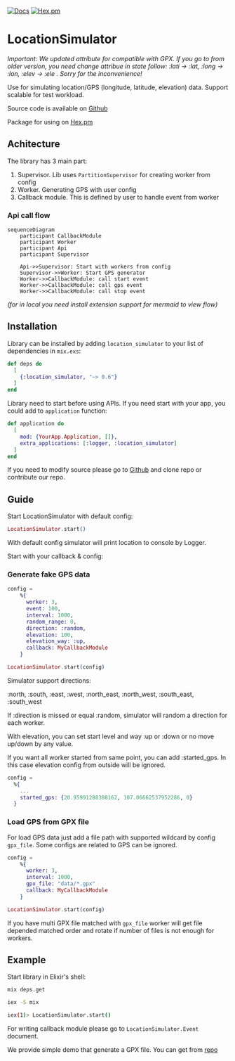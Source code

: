 [![Docs](https://img.shields.io/badge/api-docs-green.svg?style=flat)](https://hexdocs.pm/location_simulator)
[![Hex.pm](https://img.shields.io/hexpm/v/location_simulator.svg?style=flat&color=blue)](https://hex.pm/packages/location_simulator)

# LocationSimulator

*Important: We updated attribute for compatible with GPX. If you go to from older version, you need change attribue in state follow: :lati -> :lat, :long -> :lon, :elev -> :ele . Sorry for the inconvenience!*

Use for simulating location/GPS (longitude, latitude, elevation) data. Support scalable for test workload.

Source code is available on [Github](https://github.com/ohhi-vn/location_simulator)

Package for using on [Hex.pm](https://hex.pm/packages/location_simulator)

## Achitecture

The library has 3 main part:

1. Supervisor. Lib uses `PartitionSupervisor` for creating worker from config
2. Worker. Generating GPS with user config
3. Callback module. This is defined by user to handle event from worker

### Api call flow

```mermaid
sequenceDiagram
    participant CallbackModule
    participant Worker
    participant Api
    participant Supervisor

    Api->>Supervisor: Start with workers from config
    Supervisor->>Worker: Start GPS generator
    Worker->>CallbackModule: call start event
    Worker->>CallbackModule: call gps event
    Worker->>CallbackModule: call stop event
```

*(for in local you need install extension support for mermaid to view flow)*

## Installation

Library can be installed
by adding `location_simulator` to your list of dependencies in `mix.exs`:

```elixir
def deps do
  [
    {:location_simulator, "~> 0.6"}
  ]
end
```

Library need to start before using APIs. If you need start with your app, you could add to `application` function:

```elixir
def application do
  [
    mod: {YourApp.Application, []},
    extra_applications: [:logger, :location_simulator]
  ]
end
```

If you need to modify source please go to [Github](https://github.com/ohhi-vn/location_simulator) and clone repo or contribute our repo.

## Guide

Start LocationSimulator with default config:

```elixir
LocationSimulator.start()
```

With default config simulator will print location to console by Logger.

Start with your callback & config:

### Generate fake GPS data

```elixir
config =
    %{
      worker: 3,
      event: 100,
      interval: 1000,
      random_range: 0,
      direction: :random,
      elevation: 100,
      elevation_way: :up,
      callback: MyCallbackModule
    }

LocationSimulator.start(config)
```

Simulator support directions:

:north, :south, :east, :west, :north_east, :north_west, :south_east, :south_west

If :direction is missed or equal :random, simulator will random a direction for each worker.

With elevation, you can set start level and way :up or :down or no move up/down by any value.

If you want all worker started from same point, you can add :started_gps. In this case elevation config from outside will be ignored.

```elixir
config =
  %{
    ...
    started_gps: {20.95991288388162, 107.06662537952286, 0}
  }

```

### Load GPS from GPX file

For load GPS data just add a file path with supported wildcard by config `gpx_file`. Some configs are related to GPS can be ignored.

```elixir
config =
    %{
      worker: 3,
      interval: 1000,
      gpx_file: "data/*.gpx"
      callback: MyCallbackModule
    }

LocationSimulator.start(config)
```

If you have multi GPX file matched with `gpx_file` worker will get file depended matched order and rotate if number of files is not enough for workers.

## Example

Start library in Elixir's shell:

```bash
mix deps.get

iex -S mix

iex(1)> LocationSimulator.start()
```

For writing callback module please go to `LocationSimulator.Event` document.

We provide simple demo that generate a GPX file. You can get from [repo](https://github.com/ohhi-vn/location_simulator/tree/main/example/generate_gpx)
